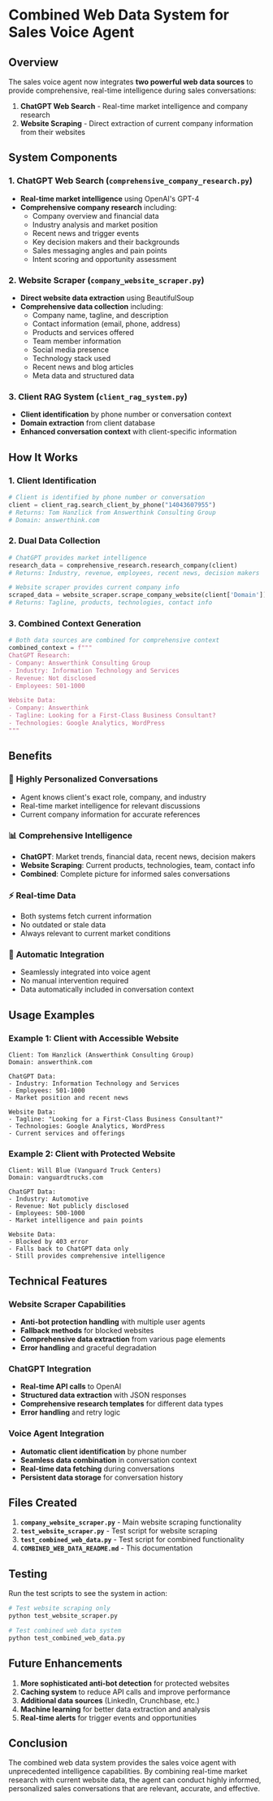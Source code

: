 # Combined Web Data System for Sales Voice Agent

## Overview

The sales voice agent now integrates **two powerful web data sources** to provide comprehensive, real-time intelligence during sales conversations:

1. **ChatGPT Web Search** - Real-time market intelligence and company research
2. **Website Scraping** - Direct extraction of current company information from their websites

## System Components

### 1. ChatGPT Web Search (`comprehensive_company_research.py`)
- **Real-time market intelligence** using OpenAI's GPT-4
- **Comprehensive company research** including:
  - Company overview and financial data
  - Industry analysis and market position
  - Recent news and trigger events
  - Key decision makers and their backgrounds
  - Sales messaging angles and pain points
  - Intent scoring and opportunity assessment

### 2. Website Scraper (`company_website_scraper.py`)
- **Direct website data extraction** using BeautifulSoup
- **Comprehensive data collection** including:
  - Company name, tagline, and description
  - Contact information (email, phone, address)
  - Products and services offered
  - Team member information
  - Social media presence
  - Technology stack used
  - Recent news and blog articles
  - Meta data and structured data

### 3. Client RAG System (`client_rag_system.py`)
- **Client identification** by phone number or conversation context
- **Domain extraction** from client database
- **Enhanced conversation context** with client-specific information

## How It Works

### 1. Client Identification
```python
# Client is identified by phone number or conversation
client = client_rag.search_client_by_phone("14043607955")
# Returns: Tom Hanzlick from Answerthink Consulting Group
# Domain: answerthink.com
```

### 2. Dual Data Collection
```python
# ChatGPT provides market intelligence
research_data = comprehensive_research.research_company(client)
# Returns: Industry, revenue, employees, recent news, decision makers

# Website scraper provides current company info
scraped_data = website_scraper.scrape_company_website(client['Domain'])
# Returns: Tagline, products, technologies, contact info
```

### 3. Combined Context Generation
```python
# Both data sources are combined for comprehensive context
combined_context = f"""
ChatGPT Research:
- Company: Answerthink Consulting Group
- Industry: Information Technology and Services
- Revenue: Not disclosed
- Employees: 501-1000

Website Data:
- Company: Answerthink
- Tagline: Looking for a First-Class Business Consultant?
- Technologies: Google Analytics, WordPress
"""
```

## Benefits

### 🎯 **Highly Personalized Conversations**
- Agent knows client's exact role, company, and industry
- Real-time market intelligence for relevant discussions
- Current company information for accurate references

### 📊 **Comprehensive Intelligence**
- **ChatGPT**: Market trends, financial data, recent news, decision makers
- **Website Scraping**: Current products, technologies, team, contact info
- **Combined**: Complete picture for informed sales conversations

### ⚡ **Real-time Data**
- Both systems fetch current information
- No outdated or stale data
- Always relevant to current market conditions

### 🔄 **Automatic Integration**
- Seamlessly integrated into voice agent
- No manual intervention required
- Data automatically included in conversation context

## Usage Examples

### Example 1: Client with Accessible Website
```
Client: Tom Hanzlick (Answerthink Consulting Group)
Domain: answerthink.com

ChatGPT Data:
- Industry: Information Technology and Services
- Employees: 501-1000
- Market position and recent news

Website Data:
- Tagline: "Looking for a First-Class Business Consultant?"
- Technologies: Google Analytics, WordPress
- Current services and offerings
```

### Example 2: Client with Protected Website
```
Client: Will Blue (Vanguard Truck Centers)
Domain: vanguardtrucks.com

ChatGPT Data:
- Industry: Automotive
- Revenue: Not publicly disclosed
- Employees: 500-1000
- Market intelligence and pain points

Website Data:
- Blocked by 403 error
- Falls back to ChatGPT data only
- Still provides comprehensive intelligence
```

## Technical Features

### Website Scraper Capabilities
- **Anti-bot protection handling** with multiple user agents
- **Fallback methods** for blocked websites
- **Comprehensive data extraction** from various page elements
- **Error handling** and graceful degradation

### ChatGPT Integration
- **Real-time API calls** to OpenAI
- **Structured data extraction** with JSON responses
- **Comprehensive research templates** for different data types
- **Error handling** and retry logic

### Voice Agent Integration
- **Automatic client identification** by phone number
- **Seamless data combination** in conversation context
- **Real-time data fetching** during conversations
- **Persistent data storage** for conversation history

## Files Created

1. **`company_website_scraper.py`** - Main website scraping functionality
2. **`test_website_scraper.py`** - Test script for website scraping
3. **`test_combined_web_data.py`** - Test script for combined functionality
4. **`COMBINED_WEB_DATA_README.md`** - This documentation

## Testing

Run the test scripts to see the system in action:

```bash
# Test website scraping only
python test_website_scraper.py

# Test combined web data system
python test_combined_web_data.py
```

## Future Enhancements

1. **More sophisticated anti-bot detection** for protected websites
2. **Caching system** to reduce API calls and improve performance
3. **Additional data sources** (LinkedIn, Crunchbase, etc.)
4. **Machine learning** for better data extraction and analysis
5. **Real-time alerts** for trigger events and opportunities

## Conclusion

The combined web data system provides the sales voice agent with unprecedented intelligence capabilities. By combining real-time market research with current website data, the agent can conduct highly informed, personalized sales conversations that are relevant, accurate, and effective. 